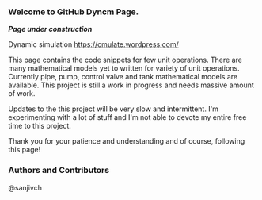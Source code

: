 ### Welcome to GitHub Dyncm Page.

***Page under construction***

Dynamic simulation https://cmulate.wordpress.com/

This page contains the code snippets for few unit operations. There are many mathematical models yet to written for variety of unit operations. Currently pipe, pump, control valve and tank mathematical models are available. This project is still a work in progress and needs massive amount of work. 

Updates to the this project will be very slow and intermittent. I'm experimenting with a lot of stuff and I'm not able to devote my entire free time to this project.

Thank you for your patience and understanding and of course, following this page!

### Authors and Contributors
@sanjivch

